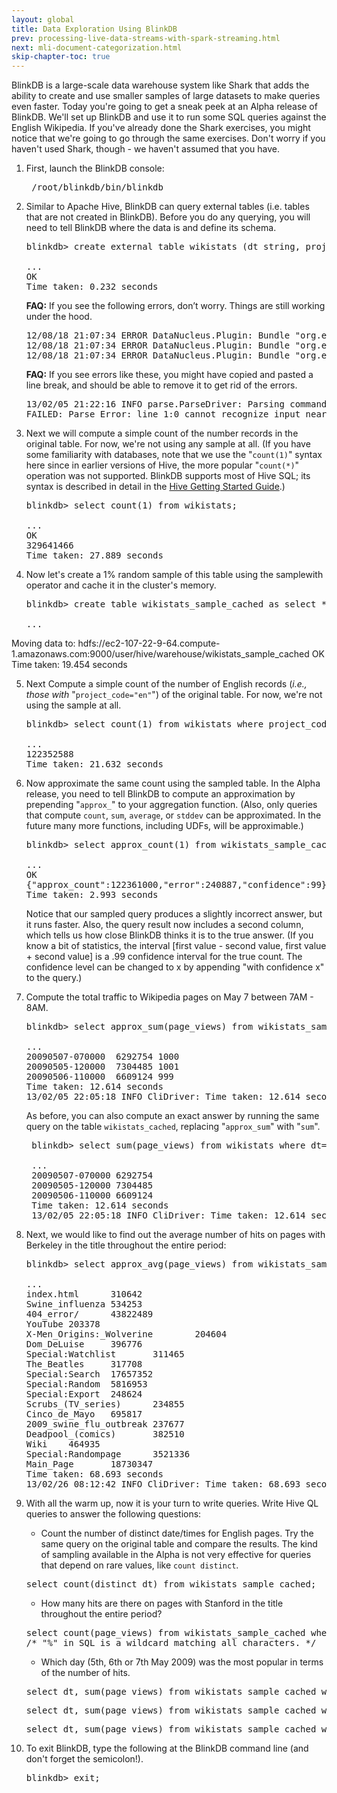 ```yaml
---
layout: global
title: Data Exploration Using BlinkDB
prev: processing-live-data-streams-with-spark-streaming.html
next: mli-document-categorization.html
skip-chapter-toc: true
---
```


BlinkDB is a large-scale data warehouse system like Shark that adds the ability to create and use smaller samples of large datasets to make queries even faster.  Today you're going to get a sneak peek at an Alpha release of BlinkDB.  We'll set up BlinkDB and use it to run some SQL queries against the English Wikipedia.  If you've already done the Shark exercises, you might notice that we're going to go through the same exercises.  Don't worry if you haven't used Shark, though - we haven't assumed that you have.

1. First, launch the BlinkDB console:

    <pre class="prettyprint lang-bsh">
    /root/blinkdb/bin/blinkdb</pre>

2. Similar to Apache Hive, BlinkDB can query external tables (i.e. tables that are not created in BlinkDB).
   Before you do any querying, you will need to tell BlinkDB where the data is and define its schema.

   <pre class="prettyprint lang-sql">
   blinkdb> create external table wikistats (dt string, project_code string, page_name string, page_views int, bytes int) row format delimited fields terminated by ' ' location '/wiki/pagecounts';
   <span class="nocode">
   ...
   OK
   Time taken: 0.232 seconds</span></pre>

   <b>FAQ:</b> If you see the following errors, don’t worry. Things are still working under the hood.

   <pre class="nocode">
   12/08/18 21:07:34 ERROR DataNucleus.Plugin: Bundle "org.eclipse.jdt.core" requires "org.eclipse.core.resources" but it cannot be resolved.
   12/08/18 21:07:34 ERROR DataNucleus.Plugin: Bundle "org.eclipse.jdt.core" requires "org.eclipse.core.runtime" but it cannot be resolved.
   12/08/18 21:07:34 ERROR DataNucleus.Plugin: Bundle "org.eclipse.jdt.core" requires "org.eclipse.text" but it cannot be resolved.</pre>

   <b>FAQ:</b> If you see errors like these, you might have copied and pasted a line break, and should be able to remove it to get rid of the errors.

   <pre>13/02/05 21:22:16 INFO parse.ParseDriver: Parsing command: CR
   FAILED: Parse Error: line 1:0 cannot recognize input near 'CR' '&lt;EOF&gt;' '&lt;EOF&gt;'</pre>
   
3. Next we will compute a simple count of the number records in the original table.  For now, we're not using any sample at all.  (If you have some familiarity with databases, note that we use the "`count(1)`" syntax here since in earlier versions of Hive, the more popular "`count(*)`" operation was not supported. BlinkDB supports most of Hive SQL; its syntax is described in detail in the <a href="https://cwiki.apache.org/confluence/display/Hive/GettingStarted" target="_blank">Hive Getting Started Guide</a>.)

   <pre class="prettyprint lang-sql">
   blinkdb> select count(1) from wikistats;
   <span class="nocode">
   ...
   OK
   329641466
   Time taken: 27.889 seconds</span></pre>

4. Now let's create a 1% random sample of this table using the samplewith operator and cache it in the cluster's memory.

   <pre class="prettyprint lang-sql">
   blinkdb> create table wikistats_sample_cached as select * from wikistats samplewith 0.01;
   <span class="nocode">
   ...
Moving data to: hdfs://ec2-107-22-9-64.compute-1.amazonaws.com:9000/user/hive/warehouse/wikistats_sample_cached
OK
Time taken: 19.454 seconds</span></pre>

5. Next Compute a simple count of the number of English records (<i>i.e., those with </i> "`project_code="en"`") of the original table.  For now, we're not using the sample at all.

   <pre class="prettyprint lang-sql">
   blinkdb> select count(1) from wikistats where project_code = "en";
   <span class="nocode">
   ...
   122352588
   Time taken: 21.632 seconds</span></pre>

6. Now approximate the same count using the sampled table.  In the Alpha release, you need to tell BlinkDB to compute an approximation by prepending "`approx_`" to your aggregation function.  (Also, only queries that compute `count`, `sum`, `average`, or `stddev` can be approximated.  In the future many more functions, including UDFs, will be approximable.)

   <pre class="prettyprint lang-sql">
   blinkdb> select approx_count(1) from wikistats_sample_cached;
   <span class="nocode">
   ...
   OK
   {"approx_count":122361000,"error":240887,"confidence":99}
   Time taken: 2.993 seconds</span></pre>

   Notice that our sampled query produces a slightly incorrect answer, but it runs faster.  Also, the query result now includes a second column, which tells us how close BlinkDB thinks it is to the true answer.  (If you know a bit of statistics, the interval \[first value - second value, first value + second value\] is a .99 confidence interval for the true count.  The confidence level can be changed to x by appending "with confidence x" to the query.)

7. Compute the total traffic to Wikipedia pages on May 7 between 7AM - 8AM.

   <pre class="prettyprint lang-sql">
   blinkdb> select approx_sum(page_views) from wikistats_sample_cached where dt="20090507-070000";
   <span class="nocode">
   ...
   20090507-070000	6292754 1000
   20090505-120000	7304485 1001
   20090506-110000	6609124 999
   Time taken: 12.614 seconds
   13/02/05 22:05:18 INFO CliDriver: Time taken: 12.614 seconds</span></pre>

   
   As before, you can also compute an exact answer by running the same query on the table `wikistats_cached`, replacing "`approx_sum`" with "`sum`".

    <pre class="prettyprint lang-sql">
    blinkdb> select sum(page_views) from wikistats where dt="20090507-070000";
    <span class="nocode">
    ...
    20090507-070000	6292754
    20090505-120000	7304485
    20090506-110000	6609124
    Time taken: 12.614 seconds
    13/02/05 22:05:18 INFO CliDriver: Time taken: 12.614 seconds</span></pre>

8. Next, we would like to find out the average number of hits on pages with Berkeley in the title throughout the entire period:

   <pre class="prettyprint lang-sql">
   blinkdb> select approx_avg(page_views) from wikistats_sample_cached where page_name like "%berkeley%"
   <span class="nocode">
   ...
   index.html      310642
   Swine_influenza 534253
   404_error/      43822489
   YouTube 203378
   X-Men_Origins:_Wolverine        204604
   Dom_DeLuise     396776
   Special:Watchlist       311465
   The_Beatles     317708
   Special:Search  17657352
   Special:Random  5816953
   Special:Export  248624
   Scrubs_(TV_series)      234855
   Cinco_de_Mayo   695817
   2009_swine_flu_outbreak 237677
   Deadpool_(comics)       382510
   Wiki    464935
   Special:Randompage      3521336
   Main_Page       18730347
   Time taken: 68.693 seconds
   13/02/26 08:12:42 INFO CliDriver: Time taken: 68.693 seconds</span></pre>

9. With all the warm up, now it is your turn to write queries. Write Hive QL queries to answer the following questions:

   - Count the number of distinct date/times for English pages.  Try the same query on the original table and compare the results.  The kind of sampling available in the Alpha is not very effective for queries that depend on rare values, like `count distinct`.

   <div class="solution" markdown="1">
   <pre class="prettyprint lang-sql">
   select count(distinct dt) from wikistats_sample_cached;</pre>
   </div>

   - How many hits are there on pages with Stanford in the title throughout the entire period?

   <div class="solution" markdown="1">
   <pre class="prettyprint lang-sql">
   select count(page_views) from wikistats_sample_cached where page_name like "%stanford%";
   /* "%" in SQL is a wildcard matching all characters. */</pre>
   </div>

   - Which day (5th, 6th or 7th May 2009) was the most popular in terms of the number of hits.

   <div class="solution" markdown="1">
   <pre class="prettyprint lang-sql">
   select dt, sum(page_views) from wikistats_sample_cached where dt like "20090505%";</pre>
   </div>

   <div class="solution" markdown="1">
   <pre class="prettyprint lang-sql">
   select dt, sum(page_views) from wikistats_sample_cached where dt like "20090506%";</pre>
   </div>

   <div class="solution" markdown="1">
   <pre class="prettyprint lang-sql">
   select dt, sum(page_views) from wikistats_sample_cached where dt like "20090507%";</pre>
   </div>

10. To exit BlinkDB, type the following at the BlinkDB command line (and don't forget the semicolon!).

    <pre class="prettyprint lang-sql">
   	blinkdb> exit;</pre>

<!--/*
4. Now let's create a table containing all English records and cache it in the cluster's memory.

   <pre class="prettyprint lang-sql">
   blinkdb> create table wikistats_cached as select * from wikistats where project_code="en";
   <span class="nocode">
   ...
   Moving data to: hdfs://ec2-107-22-9-64.compute-1.amazonaws.com:9000/user/hive/warehouse/wikistats_cached
OK
   Time taken: 45.547 seconds</span></pre>
*/-->
